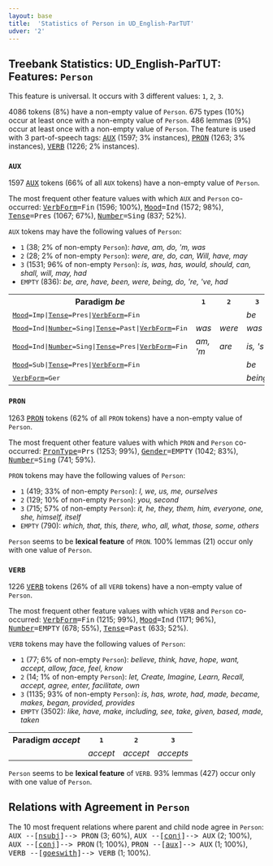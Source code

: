 ```yaml
---
layout: base
title:  'Statistics of Person in UD_English-ParTUT'
udver: '2'
---
```


## Treebank Statistics: UD_English-ParTUT: Features: `Person`

This feature is universal.
It occurs with 3 different values: `1`, `2`, `3`.

4086 tokens (8%) have a non-empty value of `Person`.
675 types (10%) occur at least once with a non-empty value of `Person`.
486 lemmas (9%) occur at least once with a non-empty value of `Person`.
The feature is used with 3 part-of-speech tags: <tt><a href="en_partut-pos-AUX.html">AUX</a></tt> (1597; 3% instances), <tt><a href="en_partut-pos-PRON.html">PRON</a></tt> (1263; 3% instances), <tt><a href="en_partut-pos-VERB.html">VERB</a></tt> (1226; 2% instances).

### `AUX`

1597 <tt><a href="en_partut-pos-AUX.html">AUX</a></tt> tokens (66% of all `AUX` tokens) have a non-empty value of `Person`.

The most frequent other feature values with which `AUX` and `Person` co-occurred: <tt><a href="en_partut-feat-VerbForm.html">VerbForm</a></tt><tt>=Fin</tt> (1596; 100%), <tt><a href="en_partut-feat-Mood.html">Mood</a></tt><tt>=Ind</tt> (1572; 98%), <tt><a href="en_partut-feat-Tense.html">Tense</a></tt><tt>=Pres</tt> (1067; 67%), <tt><a href="en_partut-feat-Number.html">Number</a></tt><tt>=Sing</tt> (837; 52%).

`AUX` tokens may have the following values of `Person`:

* `1` (38; 2% of non-empty `Person`): <em>have, am, do, 'm, was</em>
* `2` (28; 2% of non-empty `Person`): <em>were, are, do, can, Will, have, may</em>
* `3` (1531; 96% of non-empty `Person`): <em>is, was, has, would, should, can, shall, will, may, had</em>
* `EMPTY` (836): <em>be, are, have, been, were, being, do, 're, 've, had</em>

<table>
  <tr><th>Paradigm <i>be</i></th><th><tt>1</tt></th><th><tt>2</tt></th><th><tt>3</tt></th></tr>
  <tr><td><tt><tt><a href="en_partut-feat-Mood.html">Mood</a></tt><tt>=Imp</tt>|<tt><a href="en_partut-feat-Tense.html">Tense</a></tt><tt>=Pres</tt>|<tt><a href="en_partut-feat-VerbForm.html">VerbForm</a></tt><tt>=Fin</tt></tt></td><td></td><td></td><td><em>be</em></td></tr>
  <tr><td><tt><tt><a href="en_partut-feat-Mood.html">Mood</a></tt><tt>=Ind</tt>|<tt><a href="en_partut-feat-Number.html">Number</a></tt><tt>=Sing</tt>|<tt><a href="en_partut-feat-Tense.html">Tense</a></tt><tt>=Past</tt>|<tt><a href="en_partut-feat-VerbForm.html">VerbForm</a></tt><tt>=Fin</tt></tt></td><td><em>was</em></td><td><em>were</em></td><td><em>was</em></td></tr>
  <tr><td><tt><tt><a href="en_partut-feat-Mood.html">Mood</a></tt><tt>=Ind</tt>|<tt><a href="en_partut-feat-Number.html">Number</a></tt><tt>=Sing</tt>|<tt><a href="en_partut-feat-Tense.html">Tense</a></tt><tt>=Pres</tt>|<tt><a href="en_partut-feat-VerbForm.html">VerbForm</a></tt><tt>=Fin</tt></tt></td><td><em>am, 'm</em></td><td><em>are</em></td><td><em>is, 's</em></td></tr>
  <tr><td><tt><tt><a href="en_partut-feat-Mood.html">Mood</a></tt><tt>=Sub</tt>|<tt><a href="en_partut-feat-Tense.html">Tense</a></tt><tt>=Pres</tt>|<tt><a href="en_partut-feat-VerbForm.html">VerbForm</a></tt><tt>=Fin</tt></tt></td><td></td><td></td><td><em>be</em></td></tr>
  <tr><td><tt><tt><a href="en_partut-feat-VerbForm.html">VerbForm</a></tt><tt>=Ger</tt></tt></td><td></td><td></td><td><em>being</em></td></tr>
</table>

### `PRON`

1263 <tt><a href="en_partut-pos-PRON.html">PRON</a></tt> tokens (62% of all `PRON` tokens) have a non-empty value of `Person`.

The most frequent other feature values with which `PRON` and `Person` co-occurred: <tt><a href="en_partut-feat-PronType.html">PronType</a></tt><tt>=Prs</tt> (1253; 99%), <tt><a href="en_partut-feat-Gender.html">Gender</a></tt><tt>=EMPTY</tt> (1042; 83%), <tt><a href="en_partut-feat-Number.html">Number</a></tt><tt>=Sing</tt> (741; 59%).

`PRON` tokens may have the following values of `Person`:

* `1` (419; 33% of non-empty `Person`): <em>I, we, us, me, ourselves</em>
* `2` (129; 10% of non-empty `Person`): <em>you, second</em>
* `3` (715; 57% of non-empty `Person`): <em>it, he, they, them, him, everyone, one, she, himself, itself</em>
* `EMPTY` (790): <em>which, that, this, there, who, all, what, those, some, others</em>

`Person` seems to be **lexical feature** of `PRON`. 100% lemmas (21) occur only with one value of `Person`.

### `VERB`

1226 <tt><a href="en_partut-pos-VERB.html">VERB</a></tt> tokens (26% of all `VERB` tokens) have a non-empty value of `Person`.

The most frequent other feature values with which `VERB` and `Person` co-occurred: <tt><a href="en_partut-feat-VerbForm.html">VerbForm</a></tt><tt>=Fin</tt> (1215; 99%), <tt><a href="en_partut-feat-Mood.html">Mood</a></tt><tt>=Ind</tt> (1171; 96%), <tt><a href="en_partut-feat-Number.html">Number</a></tt><tt>=EMPTY</tt> (678; 55%), <tt><a href="en_partut-feat-Tense.html">Tense</a></tt><tt>=Past</tt> (633; 52%).

`VERB` tokens may have the following values of `Person`:

* `1` (77; 6% of non-empty `Person`): <em>believe, think, have, hope, want, accept, allow, face, feel, know</em>
* `2` (14; 1% of non-empty `Person`): <em>let, Create, Imagine, Learn, Recall, accept, agree, enter, facilitate, own</em>
* `3` (1135; 93% of non-empty `Person`): <em>is, has, wrote, had, made, became, makes, began, provided, provides</em>
* `EMPTY` (3502): <em>like, have, make, including, see, take, given, based, made, taken</em>

<table>
  <tr><th>Paradigm <i>accept</i></th><th><tt>1</tt></th><th><tt>2</tt></th><th><tt>3</tt></th></tr>
  <tr><td><tt></tt></td><td><em>accept</em></td><td><em>accept</em></td><td><em>accepts</em></td></tr>
</table>

`Person` seems to be **lexical feature** of `VERB`. 93% lemmas (427) occur only with one value of `Person`.

## Relations with Agreement in `Person`

The 10 most frequent relations where parent and child node agree in `Person`:
<tt>AUX --[<tt><a href="en_partut-dep-nsubj.html">nsubj</a></tt>]--> PRON</tt> (3; 60%),
<tt>AUX --[<tt><a href="en_partut-dep-conj.html">conj</a></tt>]--> AUX</tt> (2; 100%),
<tt>AUX --[<tt><a href="en_partut-dep-conj.html">conj</a></tt>]--> PRON</tt> (1; 100%),
<tt>PRON --[<tt><a href="en_partut-dep-aux.html">aux</a></tt>]--> AUX</tt> (1; 100%),
<tt>VERB --[<tt><a href="en_partut-dep-goeswith.html">goeswith</a></tt>]--> VERB</tt> (1; 100%).


